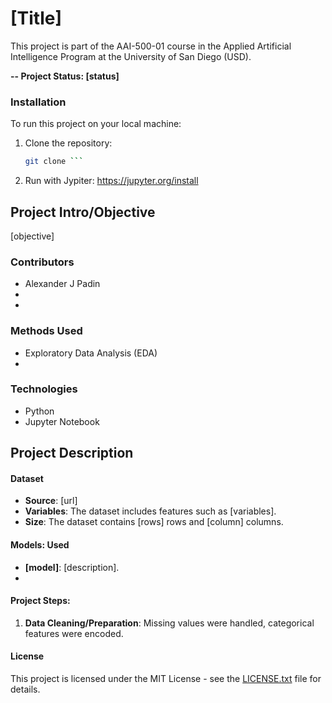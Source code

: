 
# [Title]
This project is part of the AAI-500-01 course in the Applied Artificial Intelligence Program at the University of San Diego (USD).

**-- Project Status: [status]**

### Installation

To run this project on your local machine:

1. Clone the repository:
   ```bash [url]
   git clone ```
2. Run with Jypiter: https://jupyter.org/install 

## Project Intro/Objective
[objective]

### Contributors
- Alexander J Padin
- 
- 

### Methods Used
- Exploratory Data Analysis (EDA)
- 

### Technologies
- Python
- Jupyter Notebook

## Project Description

#### Dataset
- **Source**: [url]
- **Variables**: The dataset includes features such as [variables].
- **Size**: The dataset contains [rows] rows and [column] columns.

#### Models: Used
- **[model]**: [description].
- 

#### Project Steps:
1. **Data Cleaning/Preparation**: Missing values were handled, categorical features were encoded.

#### License
This project is licensed under the MIT License - see the [LICENSE.txt](LICENSE.txt) file for details.
